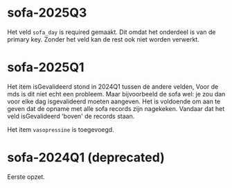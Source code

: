 

# sofa-2025Q3
Het veld `sofa_day` is required gemaakt. Dit omdat het onderdeel is van de primary key. Zonder het veld kan de rest ook niet worden verwerkt.


# sofa-2025Q1
Het item isGevalideerd stond in 2024Q1 tussen de andere velden, Voor de mds is dit niet echt een probleem. Maar bijvoorbeeld de sofa wel: je zou dan voor elke dag isgevalideerd moeten aangeven. Het is voldoende om aan te geven dat de opname met alle sofa records zijn nagekeken. Vandaar dat het veld isGevalideerd 'boven' de records staan.

Het item `vasopressine` is toegevoegd.

# sofa-2024Q1 (deprecated)
Eerste opzet.